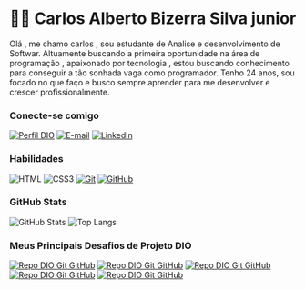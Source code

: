 # 👋🏻 Carlos Alberto Bizerra Silva junior

 Olá , me chamo carlos ,  sou estudante de Analise e desenvolvimento de Softwar.
 Altuamente buscando a primeira oportunidade na área de programação , apaixonado por tecnologia , estou buscando conhecimento para conseguir a tão sonhada vaga como programador.
 Tenho 24 anos, sou focado no que faço e busco sempre aprender para me desenvolver e crescer profissionalmente.

### Conecte-se comigo

[![Perfil DIO](https://img.shields.io/badge/-Meu%20Perfil%20na%20DIO-30A3DC?style=for-the-badge)](https://www.dio.me/users/jr_carlos2511)
[![E-mail](https://img.shields.io/badge/-Email-000?style=for-the-badge&logo=microsoft-outlook&logoColor=E94D5F)](jr.carlos2511@gmail.com)
[![LinkedIn](https://img.shields.io/badge/-LinkedIn-000?style=for-the-badge&logo=linkedin&logoColor=30A3DC)](https://www.linkedin.com/in/carlos-alberto-87461517a/)

### Habilidades

![HTML](https://img.shields.io/badge/HTML-000?style=for-the-badge&logo=html5&logoColor=30A3DC)
![CSS3](https://img.shields.io/badge/CSS3-000?style=for-the-badge&logo=css3&logoColor=E94D5F)
[![Git](https://img.shields.io/badge/Git-000?style=for-the-badge&logo=git&logoColor=E94D5F)](https://git-scm.com/doc)
[![GitHub](https://img.shields.io/badge/GitHub-000?style=for-the-badge&logo=github&logoColor=30A3DC)](https://docs.github.com/)

### GitHub Stats

![GitHub Stats](https://github-stats.vercel.app/api?username=Carlosjrv25&theme=transparent&bg_color=000&border_color=30A3DC&show_icons=true&icon_color=30A3DC&title_color=E94D5F&text_color=FFF)
![Top Langs](https://github-readme-stats-git-masterrstaa-rickstaa.vercel.app/api/top-langs/?username=Carlosjrv25&layout=compact&bg_color=000&border_color=30A3DC&title_color=E94D5F&text_color=FFF)

### Meus Principais Desafios de Projeto DIO

[![Repo DIO Git GitHub](https://github-readme-stats.vercel.app/api/pin/?username=elidianaandrade&repo=dio-lab-open-source&bg_color=000&border_color=30A3DC&show_icons=true&icon_color=30A3DC&title_color=E94D5F&text_color=FFF)](https://github.com/Carlosjrv25/dio-lab-open-source-Carlosjrv25.git)
[![Repo DIO Git GitHub](https://github-readme-stats.vercel.app/api/pin/?username=Carlosjrv25&repo=trilha-html-modulo-3-wikipedia&bg_color=000&border_color=30A3DC&show_icons=true&icon_color=30A3DC&title_color=E94D5F&text_color=FFF)](https://github.com/Carlosjrv25/trilha-html-modulo-3-wikipedia.git)
[![Repo DIO Git GitHub](https://github-readme-stats.vercel.app/api/pin/?username=Carlosjrv25&repo=trilha-html-01&bg_color=000&border_color=30A3DC&show_icons=true&icon_color=30A3DC&title_color=E94D5F&text_color=FFF)](https://github.com/Carlosjrv25/trilha-html-modulo-2.git)
[![Repo DIO Git GitHub](https://github-readme-stats.vercel.app/api/pin/?username=Carlosjrv25&repo=trilha-html-modulo-3-wikipedia&bg_color=000&border_color=30A3DC&show_icons=true&icon_color=30A3DC&title_color=E94D5F&text_color=FFF)](https://github.com/Carlosjrv25/Trilha-html-01.git)
[![Repo DIO Git GitHub](https://github-readme-stats.vercel.app/api/pin/?username=Carlosjrv25&repo=desafio-logica&bg_color=000&border_color=30A3DC&show_icons=true&icon_color=30A3DC&title_color=E94D5F&text_color=FFF)](https://github.com/Carlosjrv25/desafio-logica.git)